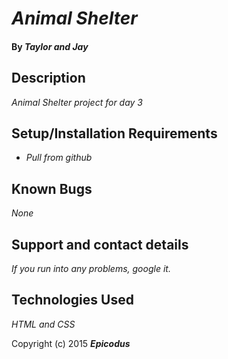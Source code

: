 # _Animal Shelter_

#### By _**Taylor and Jay**_

## Description

_Animal Shelter project for day 3_

## Setup/Installation Requirements

* _Pull from github_

## Known Bugs

_None_

## Support and contact details

_If you run into any problems, google it._

## Technologies Used

_HTML and CSS_

Copyright (c) 2015 **_Epicodus_**
